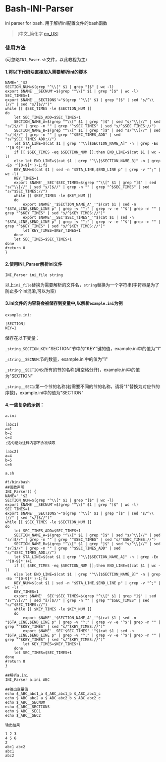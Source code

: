 # Bash-INI-Parser
ini parser for bash.     用于解析ini配置文件的bash函数
>[中文_简化字 [en_US](https://github.com/LGY07/Bash-INI-Parser/blob/main/README_en_US.md)]

### 使用方法
(可忽略`INI_Paser.sh`文件，以此教程为主)
#### 1.将以下代码块直接加入需要解析ini的脚本

```
NAME='_'$2
SECTION_NUM=$(grep "^\\[" $1 | grep "]$" | wc -l)
export $NAME'__SECNUM'=$(grep "^\\[" $1 | grep "]$" | wc -l)
SEC_TIMES=1
export $NAME'__SECTIONS'="$(grep "^\\[" $1 | grep "]$" | sed "s/^\\[//" | sed "s/]$//")"
while [[ $SEC_TIMES -le $SECTION_NUM ]]
do
    let SEC_TIMES_ADD=$SEC_TIMES+1
    SECTION_NAME_A=$(grep "^\\[" $1 | grep "]$" | sed "s/^\\[//" | sed "s/]$//" | grep -n "" | grep "^$SEC_TIMES" | sed "s/^$SEC_TIMES://")
    SECTION_NAME_B=$(grep "^\\[" $1 | grep "]$" | sed "s/^\\[//" | sed "s/]$//" | grep -n "" | grep "^$SEC_TIMES_ADD" | sed "s/^$SEC_TIMES_ADD://")
    let STA_LINE=$(cat $1 | grep "^\\[$SECTION_NAME_A]" -n | grep -Eo '^[0-9]*')+1
    if [[ $SEC_TIMES -eq $SECTION_NUM ]];then END_LINE=$(cat $1 | wc -l)
    else let END_LINE=$(cat $1 | grep "^\\[$SECTION_NAME_B]" -n | grep -Eo '^[0-9]*')-1;fi
    KEY_NUM=$(cat $1 | sed -n "$STA_LINE,$END_LINE p" | grep -v "^;" | wc -l)
    KEY_TIMES=1
    export $NAME'__SEC'$SEC_TIMES=$(grep "^\\[" $1 | grep "]$" | sed "s/^\\[//" | sed "s/]$//" | grep -n "" | grep "^$SEC_TIMES" | sed "s/^$SEC_TIMES://")
    while [[ $KEY_TIMES -le $KEY_NUM ]]
    do
        export $NAME'_'$SECTION_NAME_A'_'"$(cat $1 | sed -n "$STA_LINE,$END_LINE p" | grep -v "^;" | grep -v -e '^$'| grep -n "" | grep "^$KEY_TIMES" | sed "s/^$KEY_TIMES://")"
        export $NAME'__SEC'$SEC_TIMES'_'"$(cat $1 | sed -n "$STA_LINE,$END_LINE p" | grep -v "^;" | grep -v -e '^$'| grep -n "" | grep "^$KEY_TIMES" | sed "s/^$KEY_TIMES://")"
        let KEY_TIMES=$KEY_TIMES+1
    done
    let SEC_TIMES=$SEC_TIMES+1
done
#return 0
}
```
#### 2.使用INI_Parser解析ini文件
```
INI_Parser ini_file string
```
以上`ini_file`替换为需要解析的文件名，`string`替换为一个字符串(字符串是为了防止多个ini混淆,可以为空)

#### 3.ini文件的内容将会被储存到变量中,以解析`example.ini`为例
`example.ini`:
```
[SECTION]
KEY=1
```
储存在以下变量：

`_string_SECTION_KEY`:"SECTION"节中的"KEY"键的值，example.ini中的值为"1"

`_string__SECNUM`:节的数量，example.ini中的值为"1"

`_string__SECTIONS`:所有的节的名称(用空格分开)，example.ini中的值为"SECTION"

`_string__SEC1`:第一个节的名称(若需要不同的节的名称，请将"1"替换为对应节的序数)，example.ini中的值为"SECTION"


#### 4.一些复杂的示例：

`a.ini`
```
[abc1]
a=1
b=2
c=3
;这句话为注释内容不会被读取

[abc2]
a=4
b=5
c=6
```
`a.sh`
```
#!/bin/bash
##函数声明
INI_Parser() {
NAME='_'$2
SECTION_NUM=$(grep "^\\[" $1 | grep "]$" | wc -l)
export $NAME'__SECNUM'=$(grep "^\\[" $1 | grep "]$" | wc -l)
SEC_TIMES=1
export $NAME'__SECTIONS'="$(grep "^\\[" $1 | grep "]$" | sed "s/^\\[//" | sed "s/]$//")"
while [[ $SEC_TIMES -le $SECTION_NUM ]]
do
    let SEC_TIMES_ADD=$SEC_TIMES+1
    SECTION_NAME_A=$(grep "^\\[" $1 | grep "]$" | sed "s/^\\[//" | sed "s/]$//" | grep -n "" | grep "^$SEC_TIMES" | sed "s/^$SEC_TIMES://")
    SECTION_NAME_B=$(grep "^\\[" $1 | grep "]$" | sed "s/^\\[//" | sed "s/]$//" | grep -n "" | grep "^$SEC_TIMES_ADD" | sed "s/^$SEC_TIMES_ADD://")
    let STA_LINE=$(cat $1 | grep "^\\[$SECTION_NAME_A]" -n | grep -Eo '^[0-9]*')+1
    if [[ $SEC_TIMES -eq $SECTION_NUM ]];then END_LINE=$(cat $1 | wc -l)
    else let END_LINE=$(cat $1 | grep "^\\[$SECTION_NAME_B]" -n | grep -Eo '^[0-9]*')-1;fi
    KEY_NUM=$(cat $1 | sed -n "$STA_LINE,$END_LINE p" | grep -v "^;" | wc -l)
    KEY_TIMES=1
    export $NAME'__SEC'$SEC_TIMES=$(grep "^\\[" $1 | grep "]$" | sed "s/^\\[//" | sed "s/]$//" | grep -n "" | grep "^$SEC_TIMES" | sed "s/^$SEC_TIMES://")
    while [[ $KEY_TIMES -le $KEY_NUM ]]
    do
        export $NAME'_'$SECTION_NAME_A'_'"$(cat $1 | sed -n "$STA_LINE,$END_LINE p" | grep -v "^;" | grep -v -e '^$'| grep -n "" | grep "^$KEY_TIMES" | sed "s/^$KEY_TIMES://")"
        export $NAME'__SEC'$SEC_TIMES'_'"$(cat $1 | sed -n "$STA_LINE,$END_LINE p" | grep -v "^;" | grep -v -e '^$'| grep -n "" | grep "^$KEY_TIMES" | sed "s/^$KEY_TIMES://")"
        let KEY_TIMES=$KEY_TIMES+1
    done
    let SEC_TIMES=$SEC_TIMES+1
done
#return 0
}

##解析a.ini
INI_Parser a.ini ABC

##输出变量值
echo $_ABC_abc1_a $_ABC_abc1_b $_ABC_abc1_c
echo $_ABC_abc2_a $_ABC_abc2_b $_ABC_abc2_c
echo $_ABC__SECNUM
echo $_ABC__SECTIONS
echo $_ABC__SEC1
echo $_ABC__SEC2
```
`输出结果`
```
1 2 3
4 5 6
2
abc1 abc2
abc1
abc2
```
